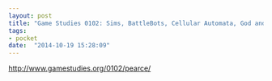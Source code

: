 ```yaml
---
layout: post
title: "Game Studies 0102: Sims, BattleBots, Cellular Automata, God and Go. By Celia Pearce"
tags:
- pocket
date:  "2014-10-19 15:28:09"
---
```


http://www.gamestudies.org/0102/pearce/

